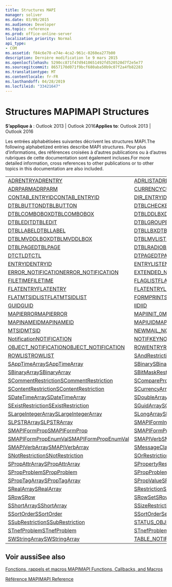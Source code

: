 ```yaml
---
title: Structures MAPI
manager: soliver
ms.date: 03/09/2015
ms.audience: Developer
ms.topic: reference
ms.prod: office-online-server
localization_priority: Normal
api_type:
- COM
ms.assetid: f84c6e70-e74e-4ca2-961c-0260ea277b00
description: Dernière modification le 9 mars 2015
ms.openlocfilehash: 5290cc871f47d9410651492fd520520d7f2e5e77
ms.sourcegitcommit: 8657170d071f9bcf680aba50b9c07f2a4fb82283
ms.translationtype: MT
ms.contentlocale: fr-FR
ms.lasthandoff: 04/28/2019
ms.locfileid: "33421647"
---
```

# <a name="mapi-structures"></a><span data-ttu-id="0e4e2-103">Structures MAPI</span><span class="sxs-lookup"><span data-stu-id="0e4e2-103">MAPI Structures</span></span>

  
  
<span data-ttu-id="0e4e2-104">**S’applique à** : Outlook 2013 | Outlook 2016</span><span class="sxs-lookup"><span data-stu-id="0e4e2-104">**Applies to**: Outlook 2013 | Outlook 2016</span></span> 
  
<span data-ttu-id="0e4e2-105">Les entrées alphabétisées suivantes décrivent les structures MAPI.</span><span class="sxs-lookup"><span data-stu-id="0e4e2-105">The following alphabetized entries describe MAPI structures.</span></span> <span data-ttu-id="0e4e2-106">Pour plus d’informations, des références croisées à d’autres publications ou à d’autres rubriques de cette documentation sont également incluses.</span><span class="sxs-lookup"><span data-stu-id="0e4e2-106">For more detailed information, cross references to other publications or to other topics in this documentation are also included.</span></span>
  
|||
|:-----|:-----|
|[<span data-ttu-id="0e4e2-107">ADRENTRY</span><span class="sxs-lookup"><span data-stu-id="0e4e2-107">ADRENTRY</span></span>](adrentry.md) <br/> |[<span data-ttu-id="0e4e2-108">ADRLIST</span><span class="sxs-lookup"><span data-stu-id="0e4e2-108">ADRLIST</span></span>](adrlist.md) <br/> |
|[<span data-ttu-id="0e4e2-109">ADRPARM</span><span class="sxs-lookup"><span data-stu-id="0e4e2-109">ADRPARM</span></span>](adrparm.md) <br/> |[<span data-ttu-id="0e4e2-110">CURRENCY</span><span class="sxs-lookup"><span data-stu-id="0e4e2-110">CURRENCY</span></span>](currency.md) <br/> |
|[<span data-ttu-id="0e4e2-111">CONTAB_ENTRYID</span><span class="sxs-lookup"><span data-stu-id="0e4e2-111">CONTAB_ENTRYID</span></span>](contab_entryid.md) <br/> |[<span data-ttu-id="0e4e2-112">DIR_ENTRYID</span><span class="sxs-lookup"><span data-stu-id="0e4e2-112">DIR_ENTRYID</span></span>](dir_entryid.md) <br/> |
|[<span data-ttu-id="0e4e2-113">DTBLBUTTON</span><span class="sxs-lookup"><span data-stu-id="0e4e2-113">DTBLBUTTON</span></span>](dtblbutton.md) <br/> |[<span data-ttu-id="0e4e2-114">DTBLCHECKBOX</span><span class="sxs-lookup"><span data-stu-id="0e4e2-114">DTBLCHECKBOX</span></span>](dtblcheckbox.md) <br/> |
|[<span data-ttu-id="0e4e2-115">DTBLCOMBOBOX</span><span class="sxs-lookup"><span data-stu-id="0e4e2-115">DTBLCOMBOBOX</span></span>](dtblcombobox.md) <br/> |[<span data-ttu-id="0e4e2-116">DTBLDDLBX</span><span class="sxs-lookup"><span data-stu-id="0e4e2-116">DTBLDDLBX</span></span>](dtblddlbx.md) <br/> |
|[<span data-ttu-id="0e4e2-117">DTBLEDIT</span><span class="sxs-lookup"><span data-stu-id="0e4e2-117">DTBLEDIT</span></span>](dtbledit.md) <br/> |[<span data-ttu-id="0e4e2-118">DTBLGROUPBOX</span><span class="sxs-lookup"><span data-stu-id="0e4e2-118">DTBLGROUPBOX</span></span>](dtblgroupbox.md) <br/> |
|[<span data-ttu-id="0e4e2-119">DTBLLABEL</span><span class="sxs-lookup"><span data-stu-id="0e4e2-119">DTBLLABEL</span></span>](dtbllabel.md) <br/> |[<span data-ttu-id="0e4e2-120">DTBLLBX</span><span class="sxs-lookup"><span data-stu-id="0e4e2-120">DTBLLBX</span></span>](dtbllbx.md) <br/> |
|[<span data-ttu-id="0e4e2-121">DTBLMVDDLBOX</span><span class="sxs-lookup"><span data-stu-id="0e4e2-121">DTBLMVDDLBOX</span></span>](dtblmvddlbox.md) <br/> |[<span data-ttu-id="0e4e2-122">DTBLMVLISTBOX</span><span class="sxs-lookup"><span data-stu-id="0e4e2-122">DTBLMVLISTBOX</span></span>](dtblmvlistbox.md) <br/> |
|[<span data-ttu-id="0e4e2-123">DTBLPAGE</span><span class="sxs-lookup"><span data-stu-id="0e4e2-123">DTBLPAGE</span></span>](dtblpage.md) <br/> |[<span data-ttu-id="0e4e2-124">DTBLRADIOBUTTON</span><span class="sxs-lookup"><span data-stu-id="0e4e2-124">DTBLRADIOBUTTON</span></span>](dtblradiobutton.md) <br/> |
|[<span data-ttu-id="0e4e2-125">DTCTL</span><span class="sxs-lookup"><span data-stu-id="0e4e2-125">DTCTL</span></span>](dtctl.md) <br/> |[<span data-ttu-id="0e4e2-126">DTPAGE</span><span class="sxs-lookup"><span data-stu-id="0e4e2-126">DTPAGE</span></span>](dtpage.md) <br/> |
|[<span data-ttu-id="0e4e2-127">ENTRYID</span><span class="sxs-lookup"><span data-stu-id="0e4e2-127">ENTRYID</span></span>](entryid.md) <br/> |[<span data-ttu-id="0e4e2-128">ENTRYLIST</span><span class="sxs-lookup"><span data-stu-id="0e4e2-128">ENTRYLIST</span></span>](entrylist.md) <br/> |
|[<span data-ttu-id="0e4e2-129">ERROR_NOTIFICATION</span><span class="sxs-lookup"><span data-stu-id="0e4e2-129">ERROR_NOTIFICATION</span></span>](error_notification.md) <br/> |[<span data-ttu-id="0e4e2-130">EXTENDED_NOTIFICATION</span><span class="sxs-lookup"><span data-stu-id="0e4e2-130">EXTENDED_NOTIFICATION</span></span>](extended_notification.md) <br/> |
|[<span data-ttu-id="0e4e2-131">FILETIME</span><span class="sxs-lookup"><span data-stu-id="0e4e2-131">FILETIME</span></span>](filetime.md) <br/> |[<span data-ttu-id="0e4e2-132">FLAGLIST</span><span class="sxs-lookup"><span data-stu-id="0e4e2-132">FLAGLIST</span></span>](flaglist.md) <br/> |
|[<span data-ttu-id="0e4e2-133">FLATENTRY</span><span class="sxs-lookup"><span data-stu-id="0e4e2-133">FLATENTRY</span></span>](flatentry.md) <br/> |[<span data-ttu-id="0e4e2-134">FLATENTRYLIST</span><span class="sxs-lookup"><span data-stu-id="0e4e2-134">FLATENTRYLIST</span></span>](flatentrylist.md) <br/> |
|[<span data-ttu-id="0e4e2-135">FLATMTSIDLIST</span><span class="sxs-lookup"><span data-stu-id="0e4e2-135">FLATMTSIDLIST</span></span>](flatmtsidlist.md) <br/> |[<span data-ttu-id="0e4e2-136">FORMPRINTSETUP</span><span class="sxs-lookup"><span data-stu-id="0e4e2-136">FORMPRINTSETUP</span></span>](formprintsetup.md) <br/> |
|[<span data-ttu-id="0e4e2-137">GUID</span><span class="sxs-lookup"><span data-stu-id="0e4e2-137">GUID</span></span>](guid.md) <br/> |[<span data-ttu-id="0e4e2-138">IID</span><span class="sxs-lookup"><span data-stu-id="0e4e2-138">IID</span></span>](iid.md) <br/> |
|[<span data-ttu-id="0e4e2-139">MAPIERROR</span><span class="sxs-lookup"><span data-stu-id="0e4e2-139">MAPIERROR</span></span>](mapierror.md) <br/> |[<span data-ttu-id="0e4e2-140">MAPIINIT_0</span><span class="sxs-lookup"><span data-stu-id="0e4e2-140">MAPIINIT_0</span></span>](mapiinit_0.md) <br/> |
|[<span data-ttu-id="0e4e2-141">MAPINAMEID</span><span class="sxs-lookup"><span data-stu-id="0e4e2-141">MAPINAMEID</span></span>](mapinameid.md) <br/> |[<span data-ttu-id="0e4e2-142">MAPIUID</span><span class="sxs-lookup"><span data-stu-id="0e4e2-142">MAPIUID</span></span>](mapiuid.md) <br/> |
|[<span data-ttu-id="0e4e2-143">MTSID</span><span class="sxs-lookup"><span data-stu-id="0e4e2-143">MTSID</span></span>](mtsid.md) <br/> |[<span data-ttu-id="0e4e2-144">NEWMAIL_NOTIFICATION</span><span class="sxs-lookup"><span data-stu-id="0e4e2-144">NEWMAIL_NOTIFICATION</span></span>](newmail_notification.md) <br/> |
|[<span data-ttu-id="0e4e2-145">Notification</span><span class="sxs-lookup"><span data-stu-id="0e4e2-145">NOTIFICATION</span></span>](notification.md) <br/> |[<span data-ttu-id="0e4e2-146">NOTIFKEY</span><span class="sxs-lookup"><span data-stu-id="0e4e2-146">NOTIFKEY</span></span>](notifkey.md) <br/> |
|[<span data-ttu-id="0e4e2-147">OBJECT_NOTIFICATION</span><span class="sxs-lookup"><span data-stu-id="0e4e2-147">OBJECT_NOTIFICATION</span></span>](object_notification.md) <br/> |[<span data-ttu-id="0e4e2-148">ROWENTRY</span><span class="sxs-lookup"><span data-stu-id="0e4e2-148">ROWENTRY</span></span>](rowentry.md) <br/> |
|[<span data-ttu-id="0e4e2-149">ROWLIST</span><span class="sxs-lookup"><span data-stu-id="0e4e2-149">ROWLIST</span></span>](rowlist.md) <br/> |[<span data-ttu-id="0e4e2-150">SAndRestriction</span><span class="sxs-lookup"><span data-stu-id="0e4e2-150">SAndRestriction</span></span>](sandrestriction.md) <br/> |
|[<span data-ttu-id="0e4e2-151">SAppTimeArray</span><span class="sxs-lookup"><span data-stu-id="0e4e2-151">SAppTimeArray</span></span>](sapptimearray.md) <br/> |[<span data-ttu-id="0e4e2-152">SBinary</span><span class="sxs-lookup"><span data-stu-id="0e4e2-152">SBinary</span></span>](sbinary.md) <br/> |
|[<span data-ttu-id="0e4e2-153">SBinaryArray</span><span class="sxs-lookup"><span data-stu-id="0e4e2-153">SBinaryArray</span></span>](sbinaryarray.md) <br/> |[<span data-ttu-id="0e4e2-154">SBitMaskRestriction</span><span class="sxs-lookup"><span data-stu-id="0e4e2-154">SBitMaskRestriction</span></span>](sbitmaskrestriction.md) <br/> |
|[<span data-ttu-id="0e4e2-155">SCommentRestriction</span><span class="sxs-lookup"><span data-stu-id="0e4e2-155">SCommentRestriction</span></span>](scommentrestriction.md) <br/> |[<span data-ttu-id="0e4e2-156">SComparePropsRestriction</span><span class="sxs-lookup"><span data-stu-id="0e4e2-156">SComparePropsRestriction</span></span>](scomparepropsrestriction.md) <br/> |
|[<span data-ttu-id="0e4e2-157">SContentRestriction</span><span class="sxs-lookup"><span data-stu-id="0e4e2-157">SContentRestriction</span></span>](scontentrestriction.md) <br/> |[<span data-ttu-id="0e4e2-158">SCurrencyArray</span><span class="sxs-lookup"><span data-stu-id="0e4e2-158">SCurrencyArray</span></span>](scurrencyarray.md) <br/> |
|[<span data-ttu-id="0e4e2-159">SDateTimeArray</span><span class="sxs-lookup"><span data-stu-id="0e4e2-159">SDateTimeArray</span></span>](sdatetimearray.md) <br/> |[<span data-ttu-id="0e4e2-160">SDoubleArray</span><span class="sxs-lookup"><span data-stu-id="0e4e2-160">SDoubleArray</span></span>](sdoublearray.md) <br/> |
|[<span data-ttu-id="0e4e2-161">SExistRestriction</span><span class="sxs-lookup"><span data-stu-id="0e4e2-161">SExistRestriction</span></span>](sexistrestriction.md) <br/> |[<span data-ttu-id="0e4e2-162">SGuidArray</span><span class="sxs-lookup"><span data-stu-id="0e4e2-162">SGuidArray</span></span>](sguidarray.md) <br/> |
|[<span data-ttu-id="0e4e2-163">SLargeIntegerArray</span><span class="sxs-lookup"><span data-stu-id="0e4e2-163">SLargeIntegerArray</span></span>](slargeintegerarray.md) <br/> |[<span data-ttu-id="0e4e2-164">SLongArray</span><span class="sxs-lookup"><span data-stu-id="0e4e2-164">SLongArray</span></span>](slongarray.md) <br/> |
|[<span data-ttu-id="0e4e2-165">SLPSTRArray</span><span class="sxs-lookup"><span data-stu-id="0e4e2-165">SLPSTRArray</span></span>](slpstrarray.md) <br/> |[<span data-ttu-id="0e4e2-166">SMAPIFormInfoArray</span><span class="sxs-lookup"><span data-stu-id="0e4e2-166">SMAPIFormInfoArray</span></span>](smapiforminfoarray.md) <br/> |
|[<span data-ttu-id="0e4e2-167">SMAPIFormProp</span><span class="sxs-lookup"><span data-stu-id="0e4e2-167">SMAPIFormProp</span></span>](smapiformprop.md) <br/> |[<span data-ttu-id="0e4e2-168">SMAPIFormPropArray</span><span class="sxs-lookup"><span data-stu-id="0e4e2-168">SMAPIFormPropArray</span></span>](smapiformproparray.md) <br/> |
|[<span data-ttu-id="0e4e2-169">SMAPIFormPropEnumVal</span><span class="sxs-lookup"><span data-stu-id="0e4e2-169">SMAPIFormPropEnumVal</span></span>](smapiformpropenumval.md) <br/> |[<span data-ttu-id="0e4e2-170">SMAPIVerb</span><span class="sxs-lookup"><span data-stu-id="0e4e2-170">SMAPIVerb</span></span>](smapiverb.md) <br/> |
|[<span data-ttu-id="0e4e2-171">SMAPIVerbArray</span><span class="sxs-lookup"><span data-stu-id="0e4e2-171">SMAPIVerbArray</span></span>](smapiverbarray.md) <br/> |[<span data-ttu-id="0e4e2-172">SMessageClassArray</span><span class="sxs-lookup"><span data-stu-id="0e4e2-172">SMessageClassArray</span></span>](smessageclassarray.md) <br/> |
|[<span data-ttu-id="0e4e2-173">SNotRestriction</span><span class="sxs-lookup"><span data-stu-id="0e4e2-173">SNotRestriction</span></span>](snotrestriction.md) <br/> |[<span data-ttu-id="0e4e2-174">SOrRestriction</span><span class="sxs-lookup"><span data-stu-id="0e4e2-174">SOrRestriction</span></span>](sorrestriction.md) <br/> |
|[<span data-ttu-id="0e4e2-175">SPropAttrArray</span><span class="sxs-lookup"><span data-stu-id="0e4e2-175">SPropAttrArray</span></span>](spropattrarray.md) <br/> |[<span data-ttu-id="0e4e2-176">SPropertyRestriction</span><span class="sxs-lookup"><span data-stu-id="0e4e2-176">SPropertyRestriction</span></span>](spropertyrestriction.md) <br/> |
|[<span data-ttu-id="0e4e2-177">SPropProblem</span><span class="sxs-lookup"><span data-stu-id="0e4e2-177">SPropProblem</span></span>](spropproblem.md) <br/> |[<span data-ttu-id="0e4e2-178">SPropProblemArray</span><span class="sxs-lookup"><span data-stu-id="0e4e2-178">SPropProblemArray</span></span>](spropproblemarray.md) <br/> |
|[<span data-ttu-id="0e4e2-179">SPropTagArray</span><span class="sxs-lookup"><span data-stu-id="0e4e2-179">SPropTagArray</span></span>](sproptagarray.md) <br/> |[<span data-ttu-id="0e4e2-180">SPropValue</span><span class="sxs-lookup"><span data-stu-id="0e4e2-180">SPropValue</span></span>](spropvalue.md) <br/> |
|[<span data-ttu-id="0e4e2-181">SRealArray</span><span class="sxs-lookup"><span data-stu-id="0e4e2-181">SRealArray</span></span>](srealarray.md) <br/> |[<span data-ttu-id="0e4e2-182">SRestriction</span><span class="sxs-lookup"><span data-stu-id="0e4e2-182">SRestriction</span></span>](srestriction.md) <br/> |
|[<span data-ttu-id="0e4e2-183">SRow</span><span class="sxs-lookup"><span data-stu-id="0e4e2-183">SRow</span></span>](srow.md) <br/> |[<span data-ttu-id="0e4e2-184">SRowSet</span><span class="sxs-lookup"><span data-stu-id="0e4e2-184">SRowSet</span></span>](srowset.md) <br/> |
|[<span data-ttu-id="0e4e2-185">SShortArray</span><span class="sxs-lookup"><span data-stu-id="0e4e2-185">SShortArray</span></span>](sshortarray.md) <br/> |[<span data-ttu-id="0e4e2-186">SSizeRestriction</span><span class="sxs-lookup"><span data-stu-id="0e4e2-186">SSizeRestriction</span></span>](ssizerestriction.md) <br/> |
|[<span data-ttu-id="0e4e2-187">SSortOrder</span><span class="sxs-lookup"><span data-stu-id="0e4e2-187">SSortOrder</span></span>](ssortorder.md) <br/> |[<span data-ttu-id="0e4e2-188">SSortOrderSet</span><span class="sxs-lookup"><span data-stu-id="0e4e2-188">SSortOrderSet</span></span>](ssortorderset.md) <br/> |
|[<span data-ttu-id="0e4e2-189">SSubRestriction</span><span class="sxs-lookup"><span data-stu-id="0e4e2-189">SSubRestriction</span></span>](ssubrestriction.md) <br/> |[<span data-ttu-id="0e4e2-190">STATUS_OBJECT_NOTIFICATION</span><span class="sxs-lookup"><span data-stu-id="0e4e2-190">STATUS_OBJECT_NOTIFICATION</span></span>](status_object_notification.md) <br/> |
|[<span data-ttu-id="0e4e2-191">STnefProblem</span><span class="sxs-lookup"><span data-stu-id="0e4e2-191">STnefProblem</span></span>](stnefproblem.md) <br/> |[<span data-ttu-id="0e4e2-192">STnefProblemArray</span><span class="sxs-lookup"><span data-stu-id="0e4e2-192">STnefProblemArray</span></span>](stnefproblemarray.md) <br/> |
|[<span data-ttu-id="0e4e2-193">SWStringArray</span><span class="sxs-lookup"><span data-stu-id="0e4e2-193">SWStringArray</span></span>](swstringarray.md) <br/> |[<span data-ttu-id="0e4e2-194">TABLE_NOTIFICATION</span><span class="sxs-lookup"><span data-stu-id="0e4e2-194">TABLE_NOTIFICATION</span></span>](table_notification.md) <br/> |
   
## <a name="see-also"></a><span data-ttu-id="0e4e2-195">Voir aussi</span><span class="sxs-lookup"><span data-stu-id="0e4e2-195">See also</span></span>



[<span data-ttu-id="0e4e2-196">Fonctions, rappels et macros MAPI</span><span class="sxs-lookup"><span data-stu-id="0e4e2-196">MAPI Functions, Callbacks, and Macros</span></span>](mapi-functions-callbacks-and-macros.md)


[<span data-ttu-id="0e4e2-197">Référence MAPI</span><span class="sxs-lookup"><span data-stu-id="0e4e2-197">MAPI Reference</span></span>](mapi-reference.md)

